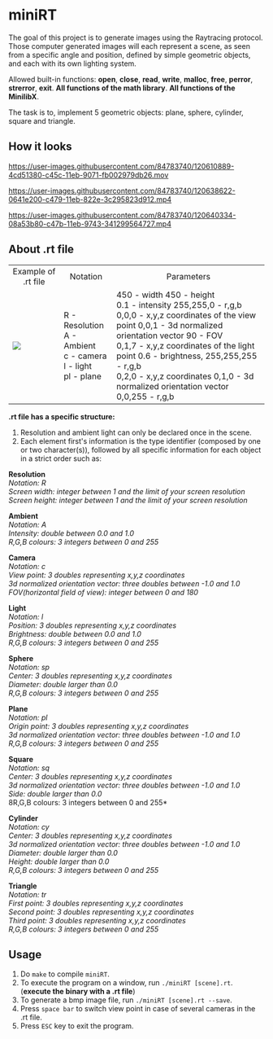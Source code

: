 # miniRT
The goal of this project is to generate images using the Raytracing protocol. Those computer generated images will each represent a scene, as seen from a specific angle and position, defined by simple geometric objects, and each with its own lighting system.

Allowed built-in functions: **open**, **close**, **read**, **write**, **malloc**, **free**, **perror**, **strerror**, **exit**. **All functions of the math library**. **All functions of the MinilibX**.

The task is to, implement 5 geometric objects: plane, sphere, cylinder, square and triangle.

## How it looks

https://user-images.githubusercontent.com/84783740/120610889-4cd51380-c45c-11eb-9071-fb002979db26.mov

https://user-images.githubusercontent.com/84783740/120638622-0641e200-c479-11eb-822e-3c295823d912.mp4

https://user-images.githubusercontent.com/84783740/120640334-08a53b80-c47b-11eb-9743-341299564727.mp4


## About .rt file

<table>
  <tr>
    <td align="center">Example of .rt file</td>
    <td align="center">Notation</td>
    <td align="center">Parameters</td>
  </tr>
  <tr>
    <td><img src="https://user-images.githubusercontent.com/84783740/120661441-f1714880-c490-11eb-85df-ebe3dd03dcdb.png"></td>
    <td>R - Resolution<br>A - Ambient<br>c - camera<br>l - light<br>pl - plane</td>
    <td>450 - width 450 - height<br>0.1 - intensity 255,255,0 - r,g,b<br>0,0,0 - x,y,z coordinates of the view point
        0,0,1 - 3d normalized orientation vector 90 - FOV<br>0,1,7 - x,y,z coordinates of the light point 
        0.6 - brightness, 255,255,255 - r,g,b<br>0,2,0 - x,y,z coordinates 0,1,0 - 3d normalized orientation vector 
        0,0,255 - r,g,b</td>
  </tr>
</table>

**.rt file has a specific structure:**

1) Resolution and ambient light can only be declared once in the scene.
2) Each element first's information is the type identifier (composed by one or two character(s)), followed by all specific information for each object in a strict order such as:

**Resolution** <br>
*Notation: R* <br>
*Screen width: integer between 1 and the limit of your screen resolution*<br>
*Screen height: integer between 1 and the limit of your screen resolution*<br>

**Ambient**<br>
*Notation: A*<br/>
*Intensity: double between 0.0 and 1.0*<br/>
*R,G,B colours: 3 integers between 0 and 255*<br/>

**Camera**<br>
*Notation: c*<br>
*View point: 3 doubles representing x,y,z coordinates*<br>
*3d normalized orientation vector: three doubles between -1.0 and 1.0*<br>
*FOV(horizontal field of view): integer between 0 and 180*<br>

**Light**<br>
*Notation: l*<br>
*Position: 3 doubles representing x,y,z coordinates*<br>
*Brightness: double between 0.0 and 1.0*<br>
*R,G,B colours: 3 integers between 0 and 255*<br>

**Sphere**<br>
*Notation: sp*<br>
*Center: 3 doubles representing x,y,z coordinates*<br>
*Diameter: double larger than 0.0*<br>
*R,G,B colours: 3 integers between 0 and 255*<br>

**Plane**<br>
*Notation: pl*<br>
*Origin point: 3 doubles representing x,y,z coordinates*<br>
*3d normalized orientation vector: three doubles between -1.0 and 1.0*<br>
*R,G,B colours: 3 integers between 0 and 255*<br>

**Square**<br>
*Notation: sq*<br>
*Center: 3 doubles representing x,y,z coordinates*<br>
*3d normalized orientation vector: three doubles between -1.0 and 1.0*<br>
*Side: double larger than 0.0*<br>
8R,G,B colours: 3 integers between 0 and 255*<br>

**Cylinder**<br>
*Notation: cy*<br>
*Center: 3 doubles representing x,y,z coordinates*<br>
*3d normalized orientation vector: three doubles between -1.0 and 1.0*<br>
*Diameter: double larger than 0.0*<br>
*Height: double larger than 0.0*<br>
*R,G,B colours: 3 integers between 0 and 255*<br>

**Triangle**<br>
*Notation: tr*<br>
*First point: 3 doubles representing x,y,z coordinates*<br>
*Second point: 3 doubles representing x,y,z coordinates*<br>
*Third point: 3 doubles representing x,y,z coordinates*<br>
*R,G,B colours: 3 integers between 0 and 255*<br>

## Usage
1) Do `make` to compile `miniRT`.
2) To execute the program on a window, run `./miniRT [scene].rt`. (**execute the binary with a .rt file**)
3) To generate a bmp image file, run `./miniRT [scene].rt --save`.
4) Press `space bar` to switch view point in case of several cameras in the .rt file.
5) Press `ESC` key to exit the program. 

